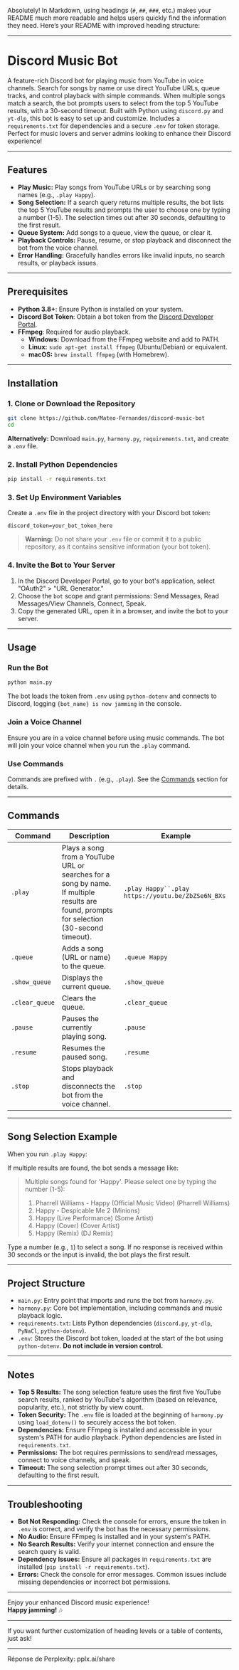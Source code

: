 Absolutely! In Markdown, using headings (`#`, `##`, `###`, etc.) makes your README much more readable and helps users quickly find the information they need. Here’s your README with improved heading structure:

---

# Discord Music Bot

A feature-rich Discord bot for playing music from YouTube in voice channels. Search for songs by name or use direct YouTube URLs, queue tracks, and control playback with simple commands. When multiple songs match a search, the bot prompts users to select from the top 5 YouTube results, with a 30-second timeout. Built with Python using `discord.py` and `yt-dlp`, this bot is easy to set up and customize. Includes a `requirements.txt` for dependencies and a secure `.env` for token storage. Perfect for music lovers and server admins looking to enhance their Discord experience!

---

## Features

- **Play Music:** Play songs from YouTube URLs or by searching song names (e.g., `.play Happy`).
- **Song Selection:** If a search query returns multiple results, the bot lists the top 5 YouTube results and prompts the user to choose one by typing a number (1-5). The selection times out after 30 seconds, defaulting to the first result.
- **Queue System:** Add songs to a queue, view the queue, or clear it.
- **Playback Controls:** Pause, resume, or stop playback and disconnect the bot from the voice channel.
- **Error Handling:** Gracefully handles errors like invalid inputs, no search results, or playback issues.

---

## Prerequisites

- **Python 3.8+**: Ensure Python is installed on your system.
- **Discord Bot Token**: Obtain a bot token from the [Discord Developer Portal](https://discord.com/developers/applications).
- **FFmpeg**: Required for audio playback.
  - **Windows:** Download from the FFmpeg website and add to PATH.
  - **Linux:** `sudo apt-get install ffmpeg` (Ubuntu/Debian) or equivalent.
  - **macOS:** `brew install ffmpeg` (with Homebrew).

---

## Installation

### 1. Clone or Download the Repository

```bash
git clone https://github.com/Mateo-Fernandes/discord-music-bot
cd 
```

**Alternatively:** Download `main.py`, `harmony.py`, `requirements.txt`, and create a `.env` file.

### 2. Install Python Dependencies

```bash
pip install -r requirements.txt
```

### 3. Set Up Environment Variables

Create a `.env` file in the project directory with your Discord bot token:

```
discord_token=your_bot_token_here
```

> **Warning:** Do not share your `.env` file or commit it to a public repository, as it contains sensitive information (your bot token).

### 4. Invite the Bot to Your Server

1. In the Discord Developer Portal, go to your bot's application, select "OAuth2" > "URL Generator."
2. Choose the `bot` scope and grant permissions: Send Messages, Read Messages/View Channels, Connect, Speak.
3. Copy the generated URL, open it in a browser, and invite the bot to your server.

---

## Usage

### Run the Bot

```bash
python main.py
```

The bot loads the token from `.env` using `python-dotenv` and connects to Discord, logging `{bot_name} is now jamming` in the console.

### Join a Voice Channel

Ensure you are in a voice channel before using music commands. The bot will join your voice channel when you run the `.play` command.

### Use Commands

Commands are prefixed with `.` (e.g., `.play`). See the [Commands](#commands) section for details.

---

## Commands

| Command           | Description                                                                                          | Example                                         |
|-------------------|------------------------------------------------------------------------------------------------------|-------------------------------------------------|
| `.play `    | Plays a song from a YouTube URL or searches for a song by name. If multiple results are found, prompts for selection (30-second timeout). | `.play Happy``.play https://youtu.be/ZbZSe6N_BXs` |
| `.queue `   | Adds a song (URL or name) to the queue.                                                              | `.queue Happy`                                  |
| `.show_queue`     | Displays the current queue.                                                                          | `.show_queue`                                   |
| `.clear_queue`    | Clears the queue.                                                                                    | `.clear_queue`                                  |
| `.pause`          | Pauses the currently playing song.                                                                   | `.pause`                                        |
| `.resume`         | Resumes the paused song.                                                                             | `.resume`                                       |
| `.stop`           | Stops playback and disconnects the bot from the voice channel.                                       | `.stop`                                         |

---

## Song Selection Example

When you run `.play Happy`:

If multiple results are found, the bot sends a message like:

> Multiple songs found for 'Happy'. Please select one by typing the number (1-5):  
> 1. Pharrell Williams - Happy (Official Music Video) (Pharrell Williams)  
> 2. Happy - Despicable Me 2 (Minions)  
> 3. Happy (Live Performance) (Some Artist)  
> 4. Happy (Cover) (Cover Artist)  
> 5. Happy (Remix) (DJ Remix)

Type a number (e.g., `1`) to select a song. If no response is received within 30 seconds or the input is invalid, the bot plays the first result.

---

## Project Structure

- `main.py`: Entry point that imports and runs the bot from `harmony.py`.
- `harmony.py`: Core bot implementation, including commands and music playback logic.
- `requirements.txt`: Lists Python dependencies (`discord.py`, `yt-dlp`, `PyNaCl`, `python-dotenv`).
- `.env`: Stores the Discord bot token, loaded at the start of the bot using `python-dotenv`. **Do not include in version control.**

---

## Notes

- **Top 5 Results:** The song selection feature uses the first five YouTube search results, ranked by YouTube's algorithm (based on relevance, popularity, etc.), not strictly by view count.
- **Token Security:** The `.env` file is loaded at the beginning of `harmony.py` using `load_dotenv()` to securely access the bot token.
- **Dependencies:** Ensure FFmpeg is installed and accessible in your system's PATH for audio playback. Python dependencies are listed in `requirements.txt`.
- **Permissions:** The bot requires permissions to send/read messages, connect to voice channels, and speak.
- **Timeout:** The song selection prompt times out after 30 seconds, defaulting to the first result.

---

## Troubleshooting

- **Bot Not Responding:** Check the console for errors, ensure the token in `.env` is correct, and verify the bot has the necessary permissions.
- **No Audio:** Ensure FFmpeg is installed and in your system's PATH.
- **No Search Results:** Verify your internet connection and ensure the search query is valid.
- **Dependency Issues:** Ensure all packages in `requirements.txt` are installed (`pip install -r requirements.txt`).
- **Errors:** Check the console for error messages. Common issues include missing dependencies or incorrect bot permissions.

---

Enjoy your enhanced Discord music experience!  
**Happy jamming!** 🎶

---

If you want further customization of heading levels or a table of contents, just ask!

---
Réponse de Perplexity: pplx.ai/share
